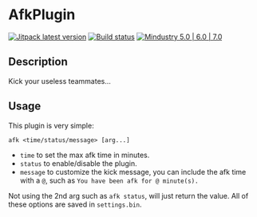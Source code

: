 # AfkPlugin 

[![Jitpack latest version](https://jitpack.io/v/fr.xpdustry/AfkPlugin.svg)](https://jitpack.io/#fr.xpdustry/AfkPlugin)
[![Build status](https://github.com/Xpdustry/AfkPlugin/actions/workflows/build.yml/badge.svg?branch=master&event=push)](https://github.com/Xpdustry/AfkPlugin/actions/workflows/build.yml)
[![Mindustry 5.0 | 6.0 | 7.0](https://img.shields.io/badge/Mindustry-5.0%20%7C%206.0%20%7C%207.0-ffd37f)](https://github.com/Anuken/Mindustry/releases)

## Description

Kick your useless teammates...

## Usage

This plugin is very simple:
```
afk <time/status/message> [arg...]
```
- `time` to set the max afk time in minutes.
- `status` to enable/disable the plugin.
- `message` to customize the kick message, you can include the afk time with a `@`, such as `You have been afk for @ minute(s).`

Not using the 2nd arg such as `afk status`, will just return the value.
All of these options are saved in `settings.bin`.
